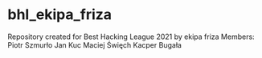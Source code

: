 # bhl_ekipa_friza
Repository created for Best Hacking League 2021 by ekipa friza 
Members:
Piotr Szmurło
Jan Kuc
Maciej Święch
Kacper Bugała

